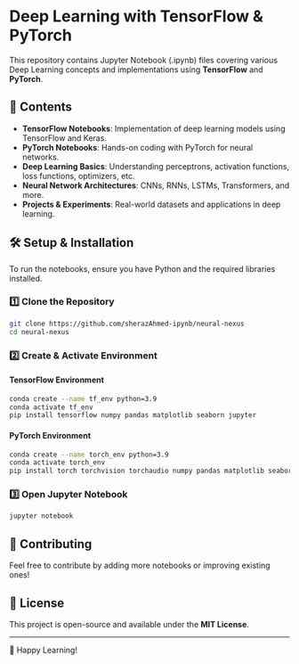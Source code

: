# Deep Learning with TensorFlow & PyTorch

This repository contains Jupyter Notebook (.ipynb) files covering various Deep Learning concepts and implementations using **TensorFlow** and **PyTorch**.

## 📌 Contents
- **TensorFlow Notebooks**: Implementation of deep learning models using TensorFlow and Keras.
- **PyTorch Notebooks**: Hands-on coding with PyTorch for neural networks.
- **Deep Learning Basics**: Understanding perceptrons, activation functions, loss functions, optimizers, etc.
- **Neural Network Architectures**: CNNs, RNNs, LSTMs, Transformers, and more.
- **Projects & Experiments**: Real-world datasets and applications in deep learning.

## 🛠️ Setup & Installation
To run the notebooks, ensure you have Python and the required libraries installed.

### **1️⃣ Clone the Repository**
```sh
git clone https://github.com/sherazAhmed-ipynb/neural-nexus
cd neural-nexus
```

### **2️⃣ Create & Activate Environment**
#### TensorFlow Environment
```sh
conda create --name tf_env python=3.9
conda activate tf_env
pip install tensorflow numpy pandas matplotlib seaborn jupyter
```
#### PyTorch Environment
```sh
conda create --name torch_env python=3.9
conda activate torch_env
pip install torch torchvision torchaudio numpy pandas matplotlib seaborn jupyter
```

### **3️⃣ Open Jupyter Notebook**
```sh
jupyter notebook
```

## 📢 Contributing
Feel free to contribute by adding more notebooks or improving existing ones!

## 📜 License
This project is open-source and available under the **MIT License**.

---
🚀 Happy Learning!

